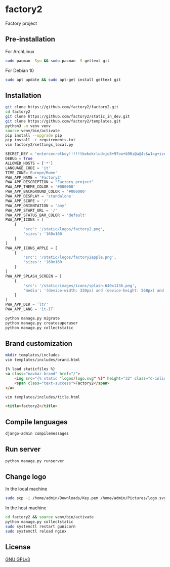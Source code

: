 # factory2
Factory project
## Pre-installation
For ArchLinux
```bash
sudo pacman -Syu && sudo pacman -S gettext git
```
For Debian 10
```bash
sudo apt update && sudo apt-get install gettext git
```
## Installation
```bash
git clone https://github.com/factory2/factory2.git
cd factory2
git clone https://github.com/factory2/static_in_dev.git
git clone https://github.com/factory2/templates.git
python3 -m venv venv
source venv/bin/activate
pip install --upgrade pip
pip install -r requirements.txt
vim factory2/settings_local.py
```
```python
SECRET_KEY = 'entersecretkey!!!!!tkekekrlud=jo8+97oo+&90i@a@4c$w1=g+iz#wup!m$_voqrepf2%s'
DEBUG = True
ALLOWED_HOSTS = ['*']
LANGUAGE_CODE = 'it'
TIME_ZONE='Europe/Rome'
PWA_APP_NAME = 'Factory2'
PWA_APP_DESCRIPTION = "Factory project"
PWA_APP_THEME_COLOR = '#000000'
PWA_APP_BACKGROUND_COLOR = '#000000'
PWA_APP_DISPLAY = 'standalone'
PWA_APP_SCOPE = '/'
PWA_APP_ORIENTATION = 'any'
PWA_APP_START_URL = '/'
PWA_APP_STATUS_BAR_COLOR = 'default'
PWA_APP_ICONS = [
    {
        'src': '/static/logos/factory2.png',
        'sizes': '160x160'
    }
]
PWA_APP_ICONS_APPLE = [
    {
        'src': '/static/logos/factory2apple.png',
        'sizes': '160x160'
    }
]
PWA_APP_SPLASH_SCREEN = [
    {
        'src': '/static/images/icons/splash-640x1136.png',
        'media': '(device-width: 320px) and (device-height: 568px) and (-webkit-device-pixel-ratio: 2)'
    }
]
PWA_APP_DIR = 'ltr'
PWA_APP_LANG = 'it-IT'
```
```bash
python manage.py migrate
python manage.py createsuperuser
python manage.py collectstatic
```

## Brand customization
```bash
mkdir templates/includes
vim templates/includes/brand.html
```
```html
{% load staticfiles %}
<a class="navbar-brand" href="/">
	<img src="{% static "logos/logo.svg" %}" height="32" class="d-inline-block align-top" alt="" loading="lazy">
	<span class="text-success">Factory2</span>
</a>
```
```bash
vim templates/includes/title.html
```
```html
<title>factory2</title>
```
## Compile languages
```bash
django-admin compilemessages
```
## Run server
```python
python manage.py runserver
```
## Change logo
In the local machine
```bash
sudo scp -i /home/admin/Downloads/Key.pem /home/admin/Pictures/logo.svg admin@0.0.0.0:/home/admin/factory2/static_in_dev/logos/logo.svg
```
In the host machine
```bash
cd factory2 && source venv/bin/activate
python manage.py collectstatic
sudo systemctl restart gunicorn
sudo systemctl reload nginx
```
## License
[GNU GPLv3](https://choosealicense.com/licenses/gpl-3.0/)
